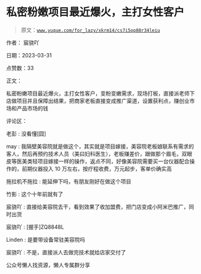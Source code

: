 # 私密粉嫩项目最近爆火，主打女性客户

> 原文：[`www.yuque.com/for_lazy/xkrm14/cs7i5op88r34leiu`](https://www.yuque.com/for_lazy/xkrm14/cs7i5op88r34leiu)



作者： 宸骁吖



日期：2023-03-31



点赞数：33

<ne-card data-card-name="hr" data-card-type="block" id="ERhFe" data-event-boundary="card">

正文：



私密粉嫩项目最近爆火，主打女性客户，变粉变嫩需求，现场打板，直接派老师下店做项目并且保障出结果，把商家老板直接变成推广渠道，设置获利点，赚创业市场和产品市场的钱

<ne-card data-card-name="hr" data-card-type="block" id="aCeZP" data-event-boundary="card">

评论区：



老彭 : 没看懂[囧]



may : 我隔壁美容院就是做这个，其实就是项目嫁接，美容院老板娘联系有需求的客人，然后再预约技术人员（美曰妇科医生），老板赚差价，跟做那个眉毛，双眼皮等医美类轻项目嫁接一样的操作，返点不同，好像美容院需要买一台仪器配合操作的，前期仪器投入 10 万左右，按疗程收费，万元起步，客单价确实高



拖拉机不拖拉 : 能延伸下吗，有朋友刚好在做这个项目



竹影 : 这个十年前就有了



宸骁吖 : 直接给美容院去干，看到效果了收加盟费，把门店变成小阿米巴推广，同时出货



宸骁吖 : [握手]ZQ8848L



Linden : 是要带设备常驻美容院吗



宸骁吖 : 不是，直接派人去做完技术就给店家交付了

<ne-card data-card-name="hr" data-card-type="block" id="qa6Ge" data-event-boundary="card">

公众号懒人找资源，懒人专属群分享

</ne-card></ne-card></ne-card>
